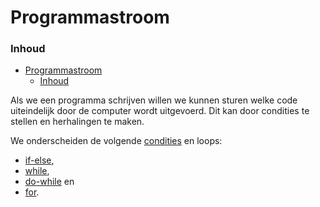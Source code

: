 # Programmastroom[](title-id) <!-- omit in toc -->

### Inhoud[](toc-id) <!-- omit in toc -->
- [Programmastroom](#programmastroom)
    - [Inhoud](#inhoud)


Als we een programma schrijven willen we kunnen sturen welke code uiteindelijk
door de computer wordt uitgevoerd. Dit kan door condities te stellen en herhalingen
te maken. 

We onderscheiden de volgende [condities](#condities) en loops: 
- [if-else](#if-else),
- [while](#while),
- [do-while](#do-while) en 
- [for](#for).